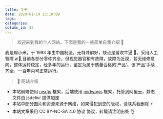 ```yaml
---
title: 关于
date: 2020-01-14 13:10:09
tags:
categories:
column_id: 17
---
```


> 欢迎来到我的个人网站，下面是我的一些简单自我介绍 🌈

我是周小米，于 1993 年由中国制造，无特殊癖好，缺点是爱吹牛逼 🐂。采用人工智障 ai🤪,目前各部分零件齐全，但视觉器官稍有故障，故障为近视，暂无维修意向，整体运转稳定，经多年的运行，鉴定为属于质量合格的‘产品’，该‘产品’手续齐全，一百年内可正常运行。

> 📌 网站介绍

- 本站前端使用 [nextjs](https://nextjs-cn.com/) 框架，后端使用 [midwayjs](https://midwayjs.org/) 框架，托管到阿里云，静态文件由 jsdelivr 提供加速
- 本站中部分图片和资源来源于网络，如果侵犯到您的版权，请联系我删除 ⚡
- 本站文章采用 CC BY-NC-SA 4.0 协议 协议，转载请注明出处 👌
